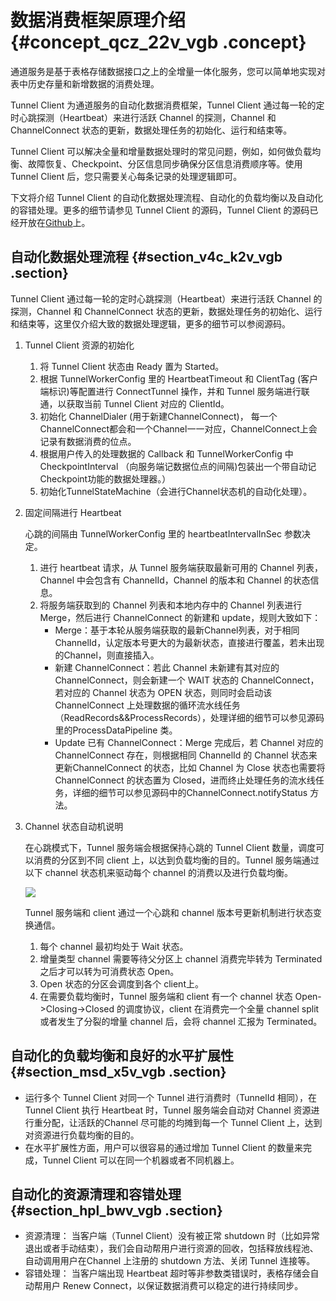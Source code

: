 # 数据消费框架原理介绍 {#concept_qcz_22v_vgb .concept}

通道服务是基于表格存储数据接口之上的全增量一体化服务，您可以简单地实现对表中历史存量和新增数据的消费处理。

Tunnel Client 为通道服务的自动化数据消费框架，Tunnel Client 通过每一轮的定时心跳探测（Heartbeat）来进行活跃 Channel 的探测，Channel 和 ChannelConnect 状态的更新，数据处理任务的初始化、运行和结束等。

Tunnel Client 可以解决全量和增量数据处理时的常见问题，例如，如何做负载均衡、故障恢复、Checkpoint、分区信息同步确保分区信息消费顺序等。使用 Tunnel Client 后，您只需要关心每条记录的处理逻辑即可。

下文将介绍 Tunnel Client 的自动化数据处理流程、自动化的负载均衡以及自动化的容错处理。更多的细节请参见 Tunnel Client 的源码，Tunnel Client 的源码已经开放在[Github](https://github.com/aliyun/aliyun-tablestore-java-sdk)上。

## 自动化数据处理流程 {#section_v4c_k2v_vgb .section}

Tunnel Client 通过每一轮的定时心跳探测（Heartbeat）来进行活跃 Channel 的探测，Channel 和 ChannelConnect 状态的更新，数据处理任务的初始化、运行和结束等，这里仅介绍大致的数据处理逻辑，更多的细节可以参阅源码。

1.  Tunnel Client 资源的初始化
    1.  将 Tunnel Client 状态由 Ready 置为 Started。
    2.  根据 TunnelWorkerConfig 里的 HeartbeatTimeout 和 ClientTag \(客户端标识\)等配置进行 ConnectTunnel 操作，并和 Tunnel 服务端进行联通，以获取当前 Tunnel Client 对应的 ClientId。
    3.  初始化 ChannelDialer \(用于新建ChannelConnect\)， 每一个ChannelConnect都会和一个Channel一一对应，ChannelConnect上会记录有数据消费的位点。
    4.  根据用户传入的处理数据的 Callback 和 TunnelWorkerConfig 中CheckpointInterval （向服务端记数据位点的间隔\)包装出一个带自动记Checkpoint功能的数据处理器。）
    5.  初始化TunnelStateMachine（会进行Channel状态机的自动化处理）。
2.  固定间隔进行 Heartbeat

    心跳的间隔由 TunnelWorkerConfig 里的 heartbeatIntervalInSec 参数决定。

    1.  进行 heartbeat 请求，从 Tunnel 服务端获取最新可用的 Channel 列表，Channel 中会包含有 ChannelId，Channel 的版本和 Channel 的状态信息。
    2.  将服务端获取到的 Channel 列表和本地内存中的 Channel 列表进行 Merge，然后进行 ChannelConnect 的新建和 update，规则大致如下：
        -   Merge：基于本轮从服务端获取的最新Channel列表，对于相同ChannelId，认定版本号更大的为最新状态，直接进行覆盖，若未出现的Channel，则直接插入。
        -   新建 ChannelConnect：若此 Channel 未新建有其对应的 ChannelConnect，则会新建一个 WAIT 状态的 ChannelConnect，若对应的 Channel 状态为 OPEN 状态，则同时会启动该 ChannelConnect 上处理数据的循环流水线任务（ReadRecords&&ProcessRecords），处理详细的细节可以参见源码里的ProcessDataPipeline 类。
        -   Update 已有 ChannelConnect：Merge 完成后，若 Channel 对应的ChannelConnect 存在，则根据相同 ChannelId 的 Channel 状态来更新ChannelConnect 的状态，比如 Channel 为 Close 状态也需要将 ChannelConnect 的状态置为 Closed，进而终止处理任务的流水线任务，详细的细节可以参见源码中的ChannelConnect.notifyStatus 方法。
3.  Channel 状态自动机说明

    在心跳模式下，Tunnel 服务端会根据保持心跳的 Tunnel Client 数量，调度可以消费的分区到不同 client 上，以达到负载均衡的目的。Tunnel 服务端通过以下 channel 状态机来驱动每个 channel 的消费以及进行负载均衡。

    ![](http://static-aliyun-doc.oss-cn-hangzhou.aliyuncs.com/assets/img/127799/156039717839085_zh-CN.png)

    Tunnel 服务端和 client 通过一个心跳和 channel 版本号更新机制进行状态变换通信。

    1.  每个 channel 最初均处于 Wait 状态。
    2.  增量类型 channel 需要等待父分区上 channel 消费完毕转为 Terminated 之后才可以转为可消费状态 Open。
    3.  Open 状态的分区会调度到各个 client上。
    4.  在需要负载均衡时，Tunnel 服务端和 client 有一个 channel 状态 Open-\>Closing-\>Closed 的调度协议，client 在消费完一个全量 channel split 或者发生了分裂的增量 channel 后，会将 channel 汇报为 Terminated。

## 自动化的负载均衡和良好的水平扩展性 {#section_msd_x5v_vgb .section}

-   运行多个 Tunnel Client 对同一个 Tunnel 进行消费时（TunnelId 相同），在 Tunnel Client 执行 Heartbeat 时，Tunnel 服务端会自动对 Channel 资源进行重分配，让活跃的Channel 尽可能的均摊到每一个 Tunnel Client 上，达到对资源进行负载均衡的目的。
-   在水平扩展性方面，用户可以很容易的通过增加 Tunnel Client 的数量来完成，Tunnel Client 可以在同一个机器或者不同机器上。

## 自动化的资源清理和容错处理 {#section_hpl_bwv_vgb .section}

-   资源清理： 当客户端（Tunnel Client）没有被正常 shutdown 时（比如异常退出或者手动结束），我们会自动帮用户进行资源的回收，包括释放线程池、自动调用用户在Channel 上注册的 shutdown 方法、关闭 Tunnel 连接等。
-   容错处理： 当客户端出现 Heartbeat 超时等非参数类错误时，表格存储会自动帮用户 Renew Connect，以保证数据消费可以稳定的进行持续同步。

